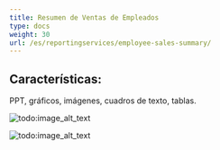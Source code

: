 ```yaml
---
title: Resumen de Ventas de Empleados
type: docs
weight: 30
url: /es/reportingservices/employee-sales-summary/
---
```


## **Características:**
PPT, gráficos, imágenes, cuadros de texto, tablas.

![todo:image_alt_text](employee-sales-summary_1.png)

![todo:image_alt_text](employee-sales-summary_2.png)
